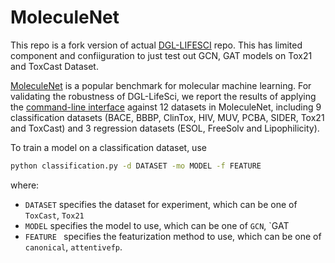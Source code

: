 # MoleculeNet

This repo is a fork version of actual [DGL-LIFESCI](https://github.com/awslabs/dgl-lifesci) repo. This has limited component and confiiguration to just test out GCN, GAT models on Tox21 and ToxCast Dataset.

[MoleculeNet](https://arxiv.org/abs/1703.00564) is a popular benchmark for molecular machine learning.
For validating the robustness of DGL-LifeSci, we report the results of applying the 
[command-line interface](../csv_data_configuration) against 12 datasets in MoleculeNet, including 
9 classification datasets (BACE, BBBP, ClinTox, HIV, MUV, PCBA, SIDER, Tox21 and ToxCast) and 
3 regression datasets (ESOL, FreeSolv and Lipophilicity). 

To train a model on a classification dataset, use 

```bash
python classification.py -d DATASET -mo MODEL -f FEATURE 
```

where:
- `DATASET` specifies the dataset for experiment, which can be one of  `ToxCast`, `Tox21`
- `MODEL` specifies the model to use, which can be one of `GCN`, `GAT
- `FEATURE ` specifies the featurization method to use, which can be one of `canonical`, 
  `attentivefp`.
